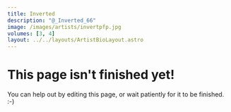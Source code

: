 ```yaml
---
title: Inverted
description: "@_Inverted_66"
image: /images/artists/invertpfp.jpg
volumes: [3, 4]
layout: ../../layouts/ArtistBioLayout.astro
---
```


# This page isn't finished yet!

You can help out by editing this page, or wait patiently for it to be finished. :-)
